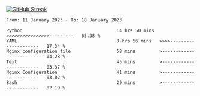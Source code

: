 [![GitHub Streak](https://streak-stats.demolab.com?user=renren-017&theme=sea&hide_border=true&background=DD272700)](https://git.io/streak-stats)

<!--START_SECTION:waka-->

```text
From: 11 January 2023 - To: 18 January 2023

Python                                   14 hrs 50 mins  >>>>>>>>>>>>>>>>---------   65.38 %
YAML                                     3 hrs 56 mins   >>>>---------------------   17.34 %
Nginx configuration file                 58 mins         >------------------------   04.28 %
Text                                     45 mins         >------------------------   03.37 %
Nginx Configuration                      41 mins         >------------------------   03.02 %
Bash                                     29 mins         >------------------------   02.19 %
```

<!--END_SECTION:waka-->

